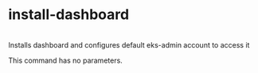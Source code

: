 <h1>install-dashboard</h1>
<br/>
<div>
Installs dashboard and configures default eks-admin account to access it
</div> <p>This command has no parameters.</p>

